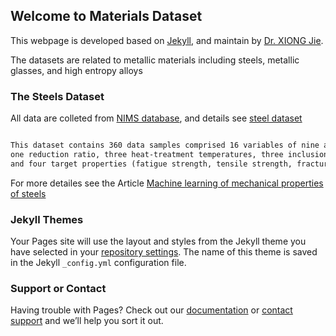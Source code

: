 ## Welcome to Materials Dataset 

This webpage is developed based on [Jekyll](https://jekyllrb.com/), and maintain by [Dr. XIONG Jie](https://www.researchgate.net/profile/Jie-Xiong-8).

The datasets are related to metallic materials including steels, metallic glasses, and high entropy alloys



### The Steels Dataset

All data are colleted from [NIMS database](https://mits.nims.go.jp/en/), and details see [steel dataset](https://github.com/George-JieXIONG/Materials-Dataset/blob/main/Chapter4/NIMS-Fatigue.csv) 

```markdown

This dataset contains 360 data samples comprised 16 variables of nine alloying elements, 
one reduction ratio, three heat-treatment temperatures, three inclusions 
and four target properties (fatigue strength, tensile strength, fracture strength, and hardness) of steels. 

```

For more detailes see the Article [Machine learning of mechanical properties of steels](https://link.springer.com/content/pdf/10.1007/s11431-020-1599-5.pdf)

### Jekyll Themes

Your Pages site will use the layout and styles from the Jekyll theme you have selected in your [repository settings](https://github.com/George-JieXIONG/Materials-Dataset/settings). The name of this theme is saved in the Jekyll `_config.yml` configuration file.

### Support or Contact

Having trouble with Pages? Check out our [documentation](https://docs.github.com/categories/github-pages-basics/) or [contact support](https://support.github.com/contact) and we’ll help you sort it out.
